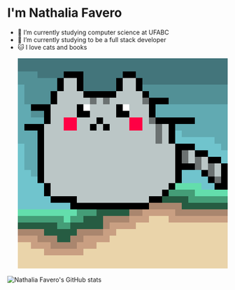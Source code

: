 
# I'm Nathalia Favero 

- 🔭 I’m currently studying computer science at UFABC
- 🌱 I’m currently studying to be a full stack developer
- 🐱 I love cats and books <br><br>
![gato.png](gato.png)

![Nathalia Favero's GitHub stats](https://github-readme-stats.vercel.app/api?username=FaveroNath&show_icons=true&theme=radical)
